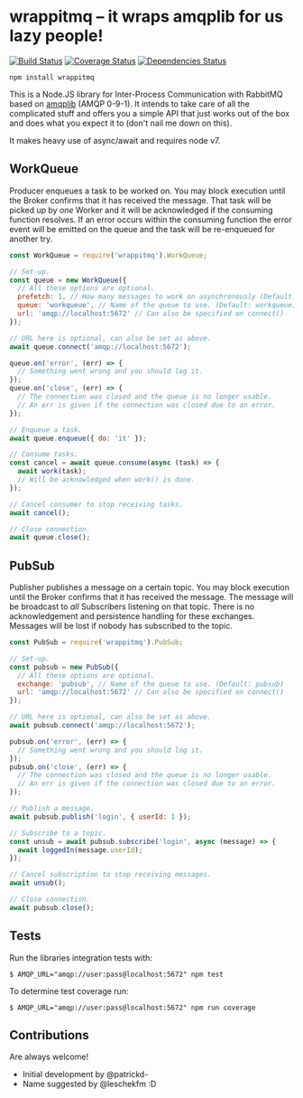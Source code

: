 # wrappitmq – it wraps amqplib for us lazy people!

[![Build Status](https://travis-ci.org/patrickd-/wrappitmq.node.svg?branch=master)](https://travis-ci.org/patrickd-/wrappitmq.node) [![Coverage Status](https://coveralls.io/repos/github/patrickd-/wrappitmq.node/badge.svg)](https://coveralls.io/github/patrickd-/wrappitmq.node) [![Dependencies Status](https://david-dm.org/patrickd-/wrappitmq.node.svg)](https://david-dm.org/patrickd-/wrappitmq.node)

```
npm install wrappitmq
```

This is a Node.JS library for Inter-Process Communication with RabbitMQ based on [amqplib](https://github.com/squaremo/amqp.node) (AMQP 0-9-1). It intends to take care of all the complicated stuff and offers you a simple API that just works out of the box and does what you expect it to (don't nail me down on this).

It makes heavy use of async/await and requires node v7.


## WorkQueue

Producer enqueues a task to be worked on. You may block execution until the Broker confirms that it has received the message. That task will be picked up by *one* Worker and it will be acknowledged if the consuming function resolves. If an error occurs within the consuming function the error event will be emitted on the queue and the task will be re-enqueued for another try.

```javascript
const WorkQueue = require('wrappitmq').WorkQueue;

// Set-up.
const queue = new WorkQueue({
  // All these options are optional.
  prefetch: 1, // How many messages to work on asynchronously (Default: 1)
  queue: 'workqueue', // Name of the queue to use. (Default: workqueue)
  url: 'amqp://localhost:5672' // Can also be specified on connect()
});

// URL here is optional, can also be set as above.
await queue.connect('amqp://localhost:5672');

queue.on('error', (err) => {
  // Something went wrong and you should log it.
});
queue.on('close', (err) => {
  // The connection was closed and the queue is no longer usable.
  // An err is given if the connection was closed due to an error.
});

// Enqueue a task.
await queue.enqueue({ do: 'it' });

// Consume tasks.
const cancel = await queue.consume(async (task) => {
  await work(task);
  // Will be acknowledged when work() is done.
});

// Cancel consumer to stop receiving tasks.
await cancel();

// Close connection.
await queue.close();
```

## PubSub

Publisher publishes a message on a certain topic. You may block execution until the Broker confirms that it has received the message. The message will be broadcast to *all* Subscribers listening on that topic. There is no acknowledgement and persistence handling for these exchanges. Messages will be lost if nobody has subscribed to the topic.

```javascript
const PubSub = require('wrappitmq').PubSub;

// Set-up.
const pubsub = new PubSub({
  // All these options are optional.
  exchange: 'pubsub', // Name of the queue to use. (Default: pubsub)
  url: 'amqp://localhost:5672' // Can also be specified on connect()
});

// URL here is optional, can also be set as above.
await pubsub.connect('amqp://localhost:5672');

pubsub.on('error', (err) => {
  // Something went wrong and you should log it.
});
pubsub.on('close', (err) => {
  // The connection was closed and the queue is no longer usable.
  // An err is given if the connection was closed due to an error.
});

// Publish a message.
await pubsub.publish('login', { userId: 1 });

// Subscribe to a topic.
const unsub = await pubsub.subscribe('login', async (message) => {
  await loggedIn(message.userId);
});

// Cancel subscription to stop receiving messages.
await unsub();

// Close connection.
await pubsub.close();
```

## Tests

Run the libraries integration tests with:
```
$ AMQP_URL="amqp://user:pass@localhost:5672" npm test
```

To determine test coverage run:
```
$ AMQP_URL="amqp://user:pass@localhost:5672" npm run coverage
```

## Contributions

Are always welcome!

* Initial development by @patrickd-
* Name suggested by @leschekfm :D
